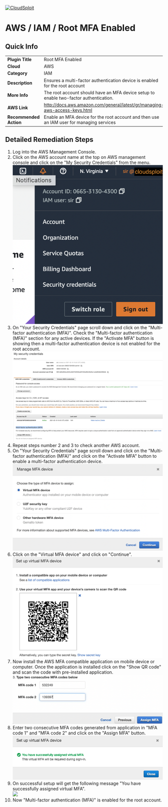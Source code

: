 [![CloudSploit](https://cloudsploit.com/img/logo-new-big-text-100.png "CloudSploit")](https://cloudsploit.com)

# AWS / IAM / Root MFA Enabled

## Quick Info

| | |
|-|-|
| **Plugin Title** | Root MFA Enabled |
| **Cloud** | AWS |
| **Category** | IAM |
| **Description** | Ensures a multi-factor authentication device is enabled for the root account |
| **More Info** | The root account should have an MFA device setup to enable two-factor authentication. |
| **AWS Link** | http://docs.aws.amazon.com/general/latest/gr/managing-aws-access-keys.html |
| **Recommended Action** | Enable an MFA device for the root account and then use an IAM user for managing services |

## Detailed Remediation Steps
1. Log into the AWS Management Console.
2. Click on the AWS account name at the top on AWS management console and click on the "My Security Credentials" from the menu.</br><img src="/resources/aws/iam/root-mfa-enabled/step2.png"/>
3. On "Your Security Credentials" page scroll down and click on the "Multi-factor authentication (MFA)". Check the "Multi-factor authentication (MFA)" section for any active devices. If the  "Activate MFA" button is showing then a multi-factor authentication device is not enabled for the root account.</br><img src="/resources/aws/iam/root-mfa-enabled/step3.png"/>
4. Repeat steps number 2 and 3 to check another AWS account.</br>
5. On "Your Security Credentials" page scroll down and click on the "Multi-factor authentication (MFA)" and click on the "Activate MFA" button to enable a multi-factor authentication device.</br><img src="/resources/aws/iam/root-mfa-enabled/step5.png"/>
6. Click on the "Virtual MFA device" and click on "Continue". </br><img src="/resources/aws/iam/root-mfa-enabled/step6.png"/>
7. Now install the AWS MFA compatible application on mobile device or computer. Once the application is installed click on the "Show QR code" and scan the code with pre-installed application.</br><img src="/resources/aws/iam/root-mfa-enabled/step7.png"/>
8. Enter two consecutive MFA codes generated from application in "MFA code 1" and "MFA code 2" and click on the "Assign MFA" button.</br><img src="/resources/aws/iam/root-mfa-enabled/step9.png"/>
9. On successful setup will get the following message "You have successfully assigned virtual MFA". </br><img src="/resources/aws/iam/root-mfa-enabled/step10.png"/>
10. Now "Multi-factor authentication (MFA)" is enabled for the root account.</br>
